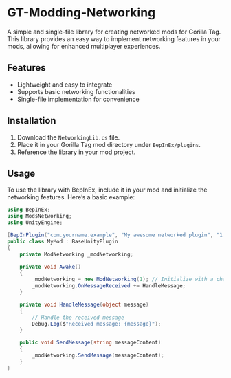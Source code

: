 # GT-Modding-Networking

A simple and single-file library for creating networked mods for Gorilla Tag. This library provides an easy way to implement networking features in your mods, allowing for enhanced multiplayer experiences.

## Features

- Lightweight and easy to integrate
- Supports basic networking functionalities
- Single-file implementation for convenience

## Installation

1. Download the `NetworkingLib.cs` file.
2. Place it in your Gorilla Tag mod directory under `BepInEx/plugins`.
3. Reference the library in your mod project.

## Usage

To use the library with BepInEx, include it in your mod and initialize the networking features. Here’s a basic example:

```csharp
using BepInEx;
using ModsNetworking;
using UnityEngine;

[BepInPlugin("com.yourname.example", "My awesome networked plugin", "1.0.0")]
public class MyMod : BaseUnityPlugin
{
    private ModNetworking _modNetworking;

    private void Awake()
    {
        _modNetworking = new ModNetworking(1); // Initialize with a channel number
        _modNetworking.OnMessageReceived += HandleMessage;
    }

    private void HandleMessage(object message)
    {
        // Handle the received message
        Debug.Log($"Received message: {message}");
    }

    public void SendMessage(string messageContent)
    {
        _modNetworking.SendMessage(messageContent);
    }
}
```
